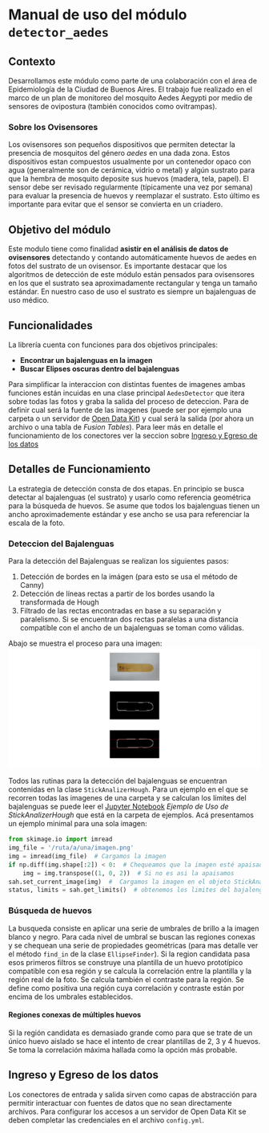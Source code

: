 
Manual de uso del módulo `detector_aedes`
========================================

## Contexto

Desarrollamos este módulo como parte de una colaboración con el área de Epidemiología de la Ciudad de Buenos Aires. El trabajo fue realizado en el marco de un plan de monitoreo del mosquito Aedes Aegypti por medio de sensores de ovipostura (también conocidos como ovitrampas).

### Sobre los Ovisensores

Los ovisensores son pequeños dispositivos que permiten detectar la presencia de mosquitos del género *aedes* en una dada zona. Estos dispositivos estan compuestos usualmente por un contenedor opaco con agua (generalmente son de cerámica, vidrio o metal) y algún sustrato para que la hembra de mosquito deposite sus huevos (madera, tela, papel). El sensor debe ser revisado regularmente (típicamente una vez por semana) para evaluar la presencia de huevos y reemplazar el sustrato. Esto último es importante para evitar que el sensor se convierta en un criadero.


## Objetivo del módulo

Este modulo tiene como finalidad **asistir en el análisis de datos de ovisensores** detectando y contando automáticamente huevos de aedes en fotos del sustrato de un ovisensor. Es importante destacar que los algoritmos de detección de este módulo están pensados para ovisensores en los que el sustrato sea aproximadamente rectangular y tenga un tamaño estándar. En nuestro caso de uso el sustrato es siempre un bajalenguas de uso médico.

## Funcionalidades

La librería cuenta con funciones para dos objetivos principales:
- **Encontrar un bajalenguas en la imagen**
- **Buscar Elipses oscuras dentro del bajalenguas**

Para simplificar la interaccion con distintas fuentes de imagenes ambas funciones están incuidas en una clase principal `AedesDetector` que itera sobre todas las fotos y graba la salida del proceso de deteccion. Para de definir cual será la fuente de las imagenes (puede ser por ejemplo una carpeta o un servidor de [Open Data Kit](https://opendatakit.org/)) y cual será la salida (por ahora un archivo o una tabla de *Fusion Tables*). Para leer más en detalle el funcionamiento de los conectores ver la seccion sobre [Ingreso y Egreso de los datos](#ingreso-y-egreso-de-los-datos)

## Detalles de Funcionamiento

La estrategia de detección consta de dos etapas. En principio se busca detectar al bajalenguas (el sustrato) y usarlo como referencia geométrica para la búsqueda de huevos. Se asume que todos los bajalenguas tienen un ancho aproximademente estándar y ese ancho se usa para referenciar la escala de la foto.

### Deteccion del Bajalenguas
Para la detección del Bajalenguas se realizan los siguientes pasos:

1. Detección de bordes en la imágen (para esto se usa el método de Canny)
1. Detección de líneas rectas a partir de los bordes usando la transformada de Hough
1. Filtrado de las rectas encontradas en base a su separación y paralelismo. Si se encuentran dos rectas paralelas a una distancia compatible con el ancho de un bajalenguas se toman como válidas.

Abajo se muestra el proceso para una imagen:
![Etapas](images/etapas.png)

Todos las rutinas para la detección del bajalenguas se encuentran contenidas en la clase `StickAnalizerHough`. Para un ejemplo en el que se recorren todas las imagenes de una carpeta y se calculan los límites del bajalenguas se puede leer el [Jupyter Notebook](http://jupyter.org) *Ejemplo de Uso de StickAnalizerHough* que está en la carpeta de ejemplos. Acá presentamos un ejemplo minimal para una sola imagen:

```python
from skimage.io import imread
img_file = '/ruta/a/una/imagen.png'
img = imread(img_file)  # Cargamos la imagen
if np.diff(img.shape[:2]) < 0:  # Chequeamos que la imagen esté apaisada
    img = img.transpose((1, 0, 2))  # Si no es asi la apaisamos
sah.set_current_image(img)  #  Cargamos la imagen en el objeto StickAnalizerHough
status, limits = sah.get_limits()  # obtenemos los limites del bajalenguas
```

### Búsqueda de huevos

La busqueda consiste en aplicar una serie de umbrales de brillo a la imagen blanco y negro. Para cada nivel de umbral se buscan las regiones conexas y se chequean una serie de propiedades geométricas (para mas detalle ver el método `find_in` de la clase `EllipseFinder`). Si la region candidata pasa esos primeros filtros se construye una plantilla de un huevo prototípico compatible con esa región y se calcula la correlación entre la plantilla y la región real de la foto. Se calcula también el contraste para la región. Se define como positiva una región cuya correlación y contraste están por encima de los umbrales establecidos.

#### Regiones conexas de múltiples huevos

Si la región candidata es demasiado grande como para que se trate de un único huevo aislado se hace el intento de crear plantillas de 2, 3 y 4 huevos. Se toma la correlación máxima hallada como la opción más probable.


## Ingreso y Egreso de los datos

Los conectores de entrada y salida sirven como capas de abstracción para permitir interactuar con fuentes de datos que no sean directamente archivos. Para configurar los accesos a un servidor de Open Data Kit se deben completar las credenciales en el archivo `config.yml`.

